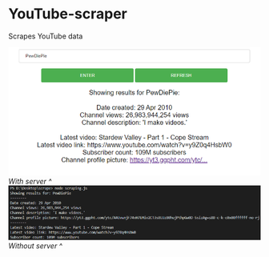 # YouTube-scraper
Scrapes YouTube data

<img src="example.PNG" />
<i>With server ^</i>

<br>

<img src="example2.PNG" />
<i>Without server ^</i>
